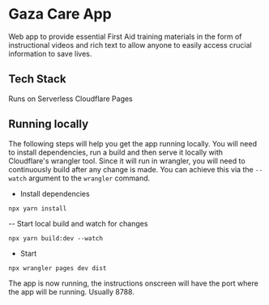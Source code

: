 # Gaza Care App

Web app to provide essential First Aid training materials in the form of instructional videos and rich text to allow
anyone to easily access crucial information to save lives.

## Tech Stack

Runs on Serverless Cloudflare Pages

## Running locally

The following steps will help you get the app running locally. You will need to install dependencies, run a build and then serve it locally with Cloudflare's wrangler
tool. Since it will run in wrangler, you will need to continuously build after any change is made. You can achieve this via the `--watch` argument to the `wrangler`
command.

- Install dependencies

```
npx yarn install
```

-- Start local build and watch for changes

```
npx yarn build:dev --watch
```

- Start

```
npx wrangler pages dev dist
```

The app is now running, the instructions onscreen will have the port where the app will be running. Usually 8788.
